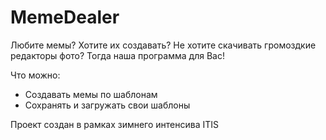 # MemeDealer

Любите мемы? Хотите их создавать? Не хотите скачивать громоздкие редакторы фото? Тогда наша программа для Вас!

Что можно:

- Создавать мемы по шаблонам
- Сохранять и загружать свои шаблоны

Проект создан в рамках зимнего интенсива ITIS

